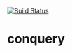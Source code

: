 <a href="https://travis-ci.com/bakdata/conquery"><img src="https://travis-ci.com/bakdata/conquery.svg?token=V3UsbJRMTByqnvaHyKGT&branch=master" alt="Build Status"></a>


# conquery
